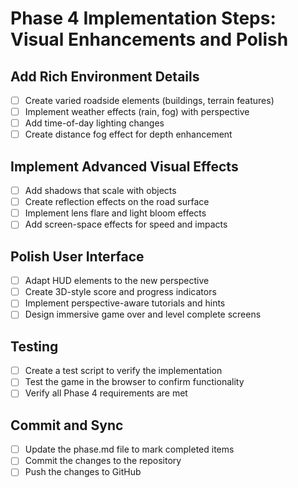 # Phase 4 Implementation Steps: Visual Enhancements and Polish

## Add Rich Environment Details

- [ ] Create varied roadside elements (buildings, terrain features)
- [ ] Implement weather effects (rain, fog) with perspective
- [ ] Add time-of-day lighting changes
- [ ] Create distance fog effect for depth enhancement

## Implement Advanced Visual Effects

- [ ] Add shadows that scale with objects
- [ ] Create reflection effects on the road surface
- [ ] Implement lens flare and light bloom effects
- [ ] Add screen-space effects for speed and impacts

## Polish User Interface

- [ ] Adapt HUD elements to the new perspective
- [ ] Create 3D-style score and progress indicators
- [ ] Implement perspective-aware tutorials and hints
- [ ] Design immersive game over and level complete screens

## Testing

- [ ] Create a test script to verify the implementation
- [ ] Test the game in the browser to confirm functionality
- [ ] Verify all Phase 4 requirements are met

## Commit and Sync

- [ ] Update the phase.md file to mark completed items
- [ ] Commit the changes to the repository
- [ ] Push the changes to GitHub
